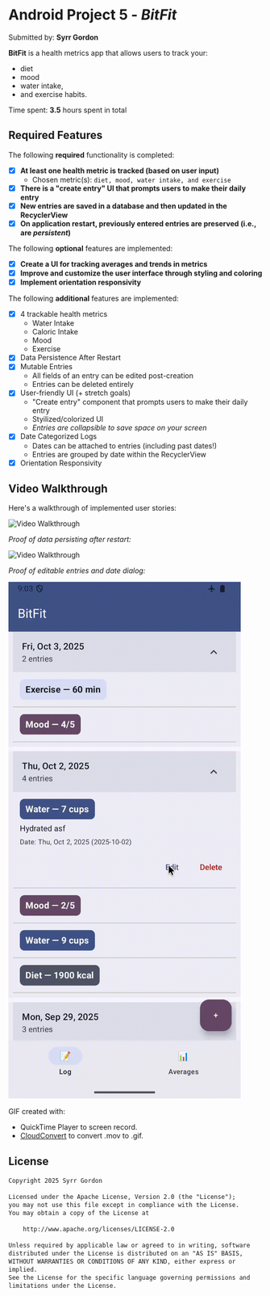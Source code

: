 # Android Project 5 - *BitFit*

Submitted by: **Syrr Gordon**

**BitFit** is a health metrics app that allows users to track your:
- diet
- mood
- water intake,
- and exercise habits.

Time spent: **3.5** hours spent in total

## Required Features

The following **required** functionality is completed:

- [X] **At least one health metric is tracked (based on user input)**
  - Chosen metric(s): `diet, mood, water intake, and exercise`
- [X] **There is a "create entry" UI that prompts users to make their daily entry**
- [X] **New entries are saved in a database and then updated in the RecyclerView**
- [X] **On application restart, previously entered entries are preserved (i.e., are *persistent*)**
 
The following **optional** features are implemented:

- [X] **Create a UI for tracking averages and trends in metrics**
- [X] **Improve and customize the user interface through styling and coloring**
- [X] **Implement orientation responsivity**

The following **additional** features are implemented:

- [X] 4 trackable health metrics
  - Water Intake
  - Caloric Intake
  - Mood
  - Exercise
- [X] Data Persistence After Restart
- [X] Mutable Entries
  - All fields of an entry can be edited post-creation
  - Entries can be deleted entirely
- [X] User-friendly UI (+ stretch goals)
  - "Create entry" component that prompts users to make their daily entry
  - Styilized/colorized UI
  - *Entries are collapsible to save space on your screen*
- [X] Date Categorized Logs
  - Dates can be attached to entries (including past dates!)
  - Entries are grouped by date within the RecyclerView
- [X] Orientation Responsivity

## Video Walkthrough

Here's a walkthrough of implemented user stories:

<img src='gifs/1.gif' title='Required Features Video Walkthrough' width='' alt='Video Walkthrough' />

*Proof of data persisting after restart:*

<img src='gifs/data_persistence.gif' title='Data Persistence Video Walkthrough'  width='50%' height='50%' alt='Video Walkthrough' />

*Proof of editable entries and date dialog:*

<img src='gifs/edit.gif' title='Editing entries' width='' alt='Video Walkthrough' />


GIF created with:
- QuickTime Player to screen record.
- [CloudConvert](https://cloudconvert.com/mov-to-gif) to convert .mov to .gif.

## License

    Copyright 2025 Syrr Gordon

    Licensed under the Apache License, Version 2.0 (the "License");
    you may not use this file except in compliance with the License.
    You may obtain a copy of the License at

        http://www.apache.org/licenses/LICENSE-2.0

    Unless required by applicable law or agreed to in writing, software
    distributed under the License is distributed on an "AS IS" BASIS,
    WITHOUT WARRANTIES OR CONDITIONS OF ANY KIND, either express or implied.
    See the License for the specific language governing permissions and
    limitations under the License.